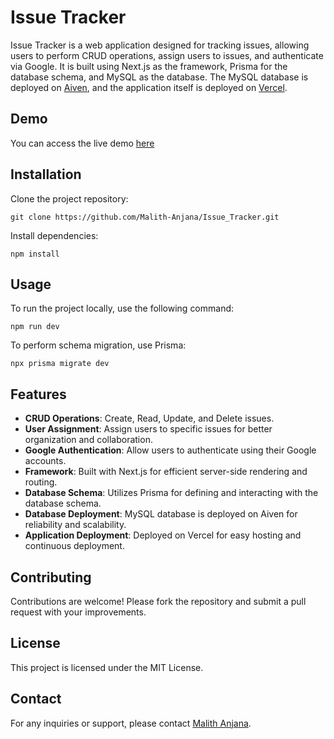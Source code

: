 # Issue Tracker

Issue Tracker is a web application designed for tracking issues, allowing users to perform CRUD operations, assign users to issues, and authenticate via Google. It is built using Next.js as the framework, Prisma for the database schema, and MySQL as the database. The MySQL database is deployed on [Aiven](https://aiven.io/), and the application itself is deployed on [Vercel](https://vercel.com/).


## Demo

You can access the live demo [here](https://issue-tracker-sable-delta.vercel.app/)

## Installation

Clone the project repository:

```
git clone https://github.com/Malith-Anjana/Issue_Tracker.git
```

Install dependencies:

```
npm install
```


## Usage

To run the project locally, use the following command:

```
npm run dev
```

To perform schema migration, use Prisma:

```
npx prisma migrate dev
```



## Features

- **CRUD Operations**: Create, Read, Update, and Delete issues.
- **User Assignment**: Assign users to specific issues for better organization and collaboration.
- **Google Authentication**: Allow users to authenticate using their Google accounts.
- **Framework**: Built with Next.js for efficient server-side rendering and routing.
- **Database Schema**: Utilizes Prisma for defining and interacting with the database schema.
- **Database Deployment**: MySQL database is deployed on Aiven for reliability and scalability.
- **Application Deployment**: Deployed on Vercel for easy hosting and continuous deployment.


## Contributing

Contributions are welcome! Please fork the repository and submit a pull request with your improvements.

## License

This project is licensed under the MIT License.

## Contact

For any inquiries or support, please contact [Malith Anjana]('malithanjana97@gmail.com).

